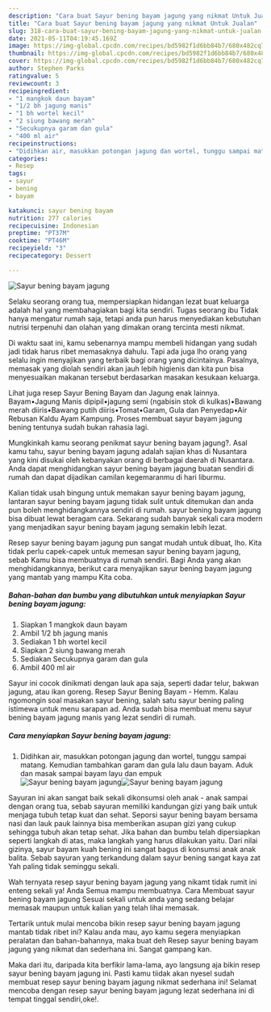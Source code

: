 ```yaml
---
description: "Cara buat Sayur bening bayam jagung yang nikmat Untuk Jualan"
title: "Cara buat Sayur bening bayam jagung yang nikmat Untuk Jualan"
slug: 318-cara-buat-sayur-bening-bayam-jagung-yang-nikmat-untuk-jualan
date: 2021-05-11T04:19:45.169Z
image: https://img-global.cpcdn.com/recipes/bd5982f1d6bb84b7/680x482cq70/sayur-bening-bayam-jagung-foto-resep-utama.jpg
thumbnail: https://img-global.cpcdn.com/recipes/bd5982f1d6bb84b7/680x482cq70/sayur-bening-bayam-jagung-foto-resep-utama.jpg
cover: https://img-global.cpcdn.com/recipes/bd5982f1d6bb84b7/680x482cq70/sayur-bening-bayam-jagung-foto-resep-utama.jpg
author: Stephen Parks
ratingvalue: 5
reviewcount: 3
recipeingredient:
- "1 mangkok daun bayam"
- "1/2 bh jagung manis"
- "1 bh wortel kecil"
- "2 siung bawang merah"
- "Secukupnya garam dan gula"
- "400 ml air"
recipeinstructions:
- "Didihkan air, masukkan potongan jagung dan wortel, tunggu sampai matang. Kemudian tambahkan garam dan gula lalu daun bayam. Aduk dan masak sampai bayam layu dan empuk"
categories:
- Resep
tags:
- sayur
- bening
- bayam

katakunci: sayur bening bayam 
nutrition: 277 calories
recipecuisine: Indonesian
preptime: "PT37M"
cooktime: "PT46M"
recipeyield: "3"
recipecategory: Dessert

---
```



![Sayur bening bayam jagung](https://img-global.cpcdn.com/recipes/bd5982f1d6bb84b7/680x482cq70/sayur-bening-bayam-jagung-foto-resep-utama.jpg)

Selaku seorang orang tua, mempersiapkan hidangan lezat buat keluarga adalah hal yang membahagiakan bagi kita sendiri. Tugas seorang ibu Tidak hanya mengatur rumah saja, tetapi anda pun harus menyediakan kebutuhan nutrisi terpenuhi dan olahan yang dimakan orang tercinta mesti nikmat.

Di waktu  saat ini, kamu sebenarnya mampu membeli hidangan yang sudah jadi tidak harus ribet memasaknya dahulu. Tapi ada juga lho orang yang selalu ingin menyajikan yang terbaik bagi orang yang dicintainya. Pasalnya, memasak yang diolah sendiri akan jauh lebih higienis dan kita pun bisa menyesuaikan makanan tersebut berdasarkan masakan kesukaan keluarga. 

Lihat juga resep Sayur Bening Bayam dan Jagung enak lainnya. Bayam•Jagung Manis dipipil•jagung semi (ngabisin stok di kulkas)•Bawang merah diiris•Bawang putih diiris•Tomat•Garam, Gula dan Penyedap•Air Rebusan Kaldu Ayam Kampung. Proses membuat sayur bayam jagung bening tentunya sudah bukan rahasia lagi.

Mungkinkah kamu seorang penikmat sayur bening bayam jagung?. Asal kamu tahu, sayur bening bayam jagung adalah sajian khas di Nusantara yang kini disukai oleh kebanyakan orang di berbagai daerah di Nusantara. Anda dapat menghidangkan sayur bening bayam jagung buatan sendiri di rumah dan dapat dijadikan camilan kegemaranmu di hari liburmu.

Kalian tidak usah bingung untuk memakan sayur bening bayam jagung, lantaran sayur bening bayam jagung tidak sulit untuk ditemukan dan anda pun boleh menghidangkannya sendiri di rumah. sayur bening bayam jagung bisa dibuat lewat beragam cara. Sekarang sudah banyak sekali cara modern yang menjadikan sayur bening bayam jagung semakin lebih lezat.

Resep sayur bening bayam jagung pun sangat mudah untuk dibuat, lho. Kita tidak perlu capek-capek untuk memesan sayur bening bayam jagung, sebab Kamu bisa membuatnya di rumah sendiri. Bagi Anda yang akan menghidangkannya, berikut cara menyajikan sayur bening bayam jagung yang mantab yang mampu Kita coba.

<!--inarticleads1-->

##### Bahan-bahan dan bumbu yang dibutuhkan untuk menyiapkan Sayur bening bayam jagung:

1. Siapkan 1 mangkok daun bayam
1. Ambil 1/2 bh jagung manis
1. Sediakan 1 bh wortel kecil
1. Siapkan 2 siung bawang merah
1. Sediakan Secukupnya garam dan gula
1. Ambil 400 ml air


Sayur ini cocok dinikmati dengan lauk apa saja, seperti dadar telur, bakwan jagung, atau ikan goreng. Resep Sayur Bening Bayam - Hemm. Kalau ngomongin soal masakan sayur bening, salah satu sayur bening paling istimewa untuk menu sarapan ad. Anda sudah bisa membuat menu sayur bening bayam jagung manis yang lezat sendiri di rumah. 

<!--inarticleads2-->

##### Cara menyiapkan Sayur bening bayam jagung:

1. Didihkan air, masukkan potongan jagung dan wortel, tunggu sampai matang. Kemudian tambahkan garam dan gula lalu daun bayam. Aduk dan masak sampai bayam layu dan empuk
<img src="https://img-global.cpcdn.com/steps/e5aadf9b28b39f36/160x128cq70/sayur-bening-bayam-jagung-langkah-memasak-1-foto.jpg" alt="Sayur bening bayam jagung"><img src="https://img-global.cpcdn.com/steps/aa2e9695800e34ea/160x128cq70/sayur-bening-bayam-jagung-langkah-memasak-1-foto.jpg" alt="Sayur bening bayam jagung">

Sayuran ini akan sangat baik sekali dikonsumsi oleh anak - anak sampai dengan orang tua, sebab sayuran memiliki kandungan gizi yang baik untuk menjaga tubuh tetap kuat dan sehat. Seporsi sayur bening bayam bersama nasi dan lauk pauk lainnya bisa memberikan asupan gizi yang cukup sehingga tubuh akan tetap sehat. Jika bahan dan bumbu telah dipersiapkan seperti langkah di atas, maka langkah yang harus dilakukan yaitu. Dari nilai gizinya, sayur bayam kuah bening ini sangat bagus di konsumsi anak anak balita. Sebab sayuran yang terkandung dalam sayur bening sangat kaya zat Yah paling tidak seminggu sekali. 

Wah ternyata resep sayur bening bayam jagung yang nikamt tidak rumit ini enteng sekali ya! Anda Semua mampu membuatnya. Cara Membuat sayur bening bayam jagung Sesuai sekali untuk anda yang sedang belajar memasak maupun untuk kalian yang telah lihai memasak.

Tertarik untuk mulai mencoba bikin resep sayur bening bayam jagung mantab tidak ribet ini? Kalau anda mau, ayo kamu segera menyiapkan peralatan dan bahan-bahannya, maka buat deh Resep sayur bening bayam jagung yang nikmat dan sederhana ini. Sangat gampang kan. 

Maka dari itu, daripada kita berfikir lama-lama, ayo langsung aja bikin resep sayur bening bayam jagung ini. Pasti kamu tiidak akan nyesel sudah membuat resep sayur bening bayam jagung nikmat sederhana ini! Selamat mencoba dengan resep sayur bening bayam jagung lezat sederhana ini di tempat tinggal sendiri,oke!.

